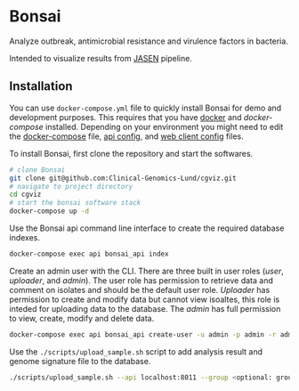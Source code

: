 # Bonsai

Analyze outbreak, antimicrobial resistance and virulence factors in bacteria.

Intended to visualize results from [JASEN](https://github.com/genomic-medicine-sweden/JASEN) pipeline.

## Installation

You can use `docker-compose.yml` file to quickly install Bonsai for demo and development purposes. This requires that you have [docker](www.docker.com) and *docker-compose* installed. Depending on your environment you might need to edit the [docker-compose](./docker-compose.yml) file, [api config](./server/app/config.py), and [web client config](./client/app/config.py) files.

To install Bonsai, first clone the repository and start the softwares.

```sh
# clone Bonsai
git clone git@github.com:Clinical-Genomics-Lund/cgviz.git
# navigate to project directory
cd cgviz
# start the bonsai software stack
docker-compose up -d
```

Use the Bonsai api command line interface to create the required database indexes.

```sh
docker-compose exec api bonsai_api index
```

Create an admin user with the CLI. There are three built in user roles (*user*, *uploader*, and *admin*). The user role has permission to retrieve data and comment on isolates and should be the default user role. *Uploader* has permission to create and modify data but cannot view isoaltes, this role is inteded for uploading data to the database. The *admin* has full permission to view, create, modify and delete data.

```sh
docker-compose exec api bonsai_api create-user -u admin -p admin -r admin
```
Use the `./scripts/upload_sample.sh` script to add analysis result and genome signature file to the database.

```sh
./scripts/upload_sample.sh --api localhost:8011 --group <optional: group_id of group to associate sample with> -u <username> -p <password> --input /path/to/input.json
```
